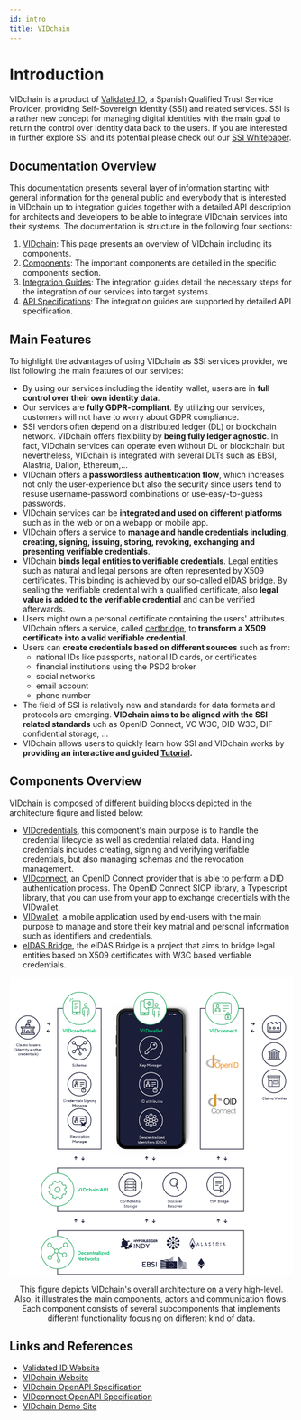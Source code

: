 ```yaml
---
id: intro
title: VIDchain
---
```


# Introduction

VIDchain is a product of [Validated ID](https://www.validatedid.com/), a Spanish Qualified Trust Service Provider, providing Self-Sovereign Identity (SSI) and related services. SSI is a rather new concept for managing digital identities with the main goal to return the control over identity data back to the users. If you are interested in further explore SSI and its potential please check out our [SSI Whitepaper](https://www.validatedid.com/vidchain).

## Documentation Overview

This documentation presents several layer of information starting with general information for the general public and everybody that is interested in VIDchain up to integration guides together with a detailed API description for architects and developers to be able to integrate VIDchain services into their systems. The documentation is structure in the following four sections:

1. [VIDchain](0-vidchain.md): This page presents an overview of VIDchain including its components.
2. [Components](1-Components/0-vidcredential.md): The important components are detailed in the specific components section.
3. [Integration Guides](2-Integration%20Guides/0-setup-oidc.md): The integration guides detail the necessary steps for the integration of our services into target systems.
4. [API Specifications](https://docs.vidchain.net/vidchain-openapi): The integration guides are supported by detailed API specification.

## Main Features

To highlight the advantages of using VIDchain as SSI services provider, we list following the main features of our services:

- By using our services including the identity wallet, users are in **full control over their own identity data**.
- Our services are **fully GDPR-compliant**. By utilizing our services, customers will not have to worry about GDPR compliance.
- SSI vendors often depend on a distributed ledger (DL) or blockchain network. VIDchain offers flexibility by **being fully ledger agnostic**. In fact, VIDchain services can operate even without DL or blockchain but nevertheless, VIDchain is integrated with several DLTs such as EBSI, Alastria, Dalion, Ethereum,...
- VIDchain offers a **passwordless authentication flow**, which increases not only the user-experience but also the security since users tend to resuse username-password combinations or use-easy-to-guess passwords.
- VIDchain services can be **integrated and used on different platforms** such as in the web or on a webapp or mobile app.
- VIDchain offers a service to **manage and handle credentials including, creating, signing, issuing, storing, revoking, exchanging and presenting verifiable credentials**.
- VIDchain **binds legal entities to verifiable credentials**. Legal entities such as natural and legal persons are often represented by X509 certificates. This binding is achieved by our so-called [eIDAS bridge](1-Components/3-eidas-bridge.md). By sealing the verifiable credential with a qualified certificate, also **legal value is added to the verifiable credential** and can be verified afterwards.
- Users might own a personal certificate containing the users' attributes. VIDchain offers a service, called [certbridge](https://certbridge.vidchain.net/), to **transform a X509 certificate into a valid verifiable credential**.
- Users can **create credentials based on different sources** such as from:
  - national IDs like passports, national ID cards, or certificates
  - financial institutions using the PSD2 broker
  - social networks
  - email account
  - phone number
- The field of SSI is relatively new and standards for data formats and protocols are emerging. **VIDchain aims to be aligned with the SSI related standards** uch as OpenID Connect, VC W3C, DID W3C, DIF confidential storage, ...
- VIDchain allows users to quickly learn how SSI and VIDchain works by **providing an interactive and guided [Tutorial](https://try.vidchain.net/demo).**

## Components Overview

VIDchain is composed of different building blocks depicted in the architecture figure and listed below:

- [VIDcredentials](1-Components/0-vidcredential.md), this component's main purpose is to handle the credential lifecycle as well as credential related data. Handling credentials includes creating, signing and verifying verifiable credentials, but also managing schemas and the revocation management.
- [VIDconnect](1-Components/1-vidconnect.md), an OpenID Connect provider that is able to perform a DID authentication process. The OpenID Connect SIOP library, a Typescript library, that you can use from your app to exchange credentials with the VIDwallet.
- [VIDwallet](1-Components/2-vidwallet.md), a mobile application used by end-users with the main purpose to manage and store their key matrial and personal information such as identifiers and credentials.
- [eIDAS Bridge](1-Components/3-eidas-bridge.md), the eIDAS Bridge is a project that aims to bridge legal entities based on X509 certificates with W3C based verfiable credentials.

![vidchain-components](_media/architecture.png)

<figcaption align="center">
This figure depicts VIDchain's overall architecture on a very high-level. Also, it illustrates the main components, actors and communication flows. Each component consists of several subcomponents that implements different functionality focusing on different kind of data.
</figcaption>

## Links and References

- [Validated ID Website](https://www.validatedid.com)
- [VIDchain Website](https://www.validatedid.com/vidchain)
- [VIDchain OpenAPI Specification](https://docs.vidchain.net/vidchain-openapi)
- [VIDconnect OpenAPI Specification](https://docs.vidchain.net/vidconnect-openapi)
- [VIDchain Demo Site](https://try.vidchain.net/demo)
